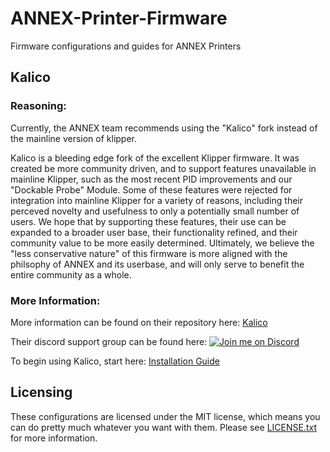 # ANNEX-Printer-Firmware
Firmware configurations and guides for ANNEX Printers

## Kalico
### Reasoning:
Currently, the ANNEX team recommends using the "Kalico" fork instead of the mainline version of klipper.

Kalico is a bleeding edge fork of the excellent Klipper firmware. It was created be more community driven, and to support features unavailable in mainline Klipper, such as the most recent PID improvements and our "Dockable Probe" Module.
Some of these features were rejected for integration into mainline Klipper for a variety of reasons, including their perceved novelty and usefulness to only a potentially small number of users. We hope that by supporting these features, their use can be expanded to a broader user base, their functionality refined, and their community value to be more easily determined. Ultimately, we believe the "less conservative nature" of this firmware is more aligned with the philsophy of ANNEX and its userbase, and will only serve to benefit the entire community as a whole.

### More Information:
More information can be found on their repository here: [Kalico](https://github.com/KalicoCrew/kalico)

Their discord support group can be found here:
[![Join me on Discord](https://discord.com/api/guilds/1297243471442214913/widget.png?style=banner2)](https://kalico.gg/discord)

To begin using Kalico, start here: [Installation Guide](https://docs.kalico.gg/Installation.html)

## Licensing

These configurations are licensed under the MIT license, which means you can do pretty much
whatever you want with them. Please see [LICENSE.txt](LICENSE.txt) for more information.
